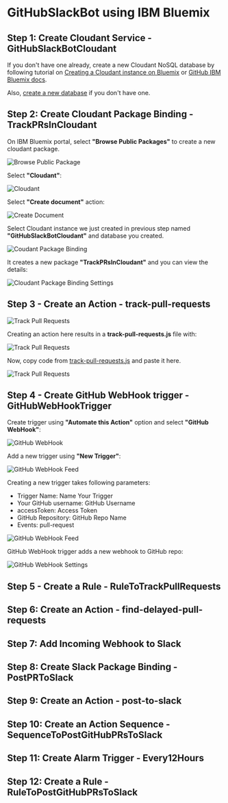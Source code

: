 # GitHubSlackBot using IBM Bluemix

## Step 1: Create Cloudant Service - GitHubSlackBotCloudant

If you don't have one already, create a new Cloudant NoSQL database by following tutorial on [Creating a Cloudant instance on Bluemix](https://console.ng.bluemix.net/docs/services/Cloudant/tutorials/create_service.html#creating-a-cloudant-instance-on-bluemix) or [GitHub IBM Bluemix docs](https://github.com/IBM-Bluemix/docs/blob/master/services/Cloudant/tutorials/create_service.md).

Also, [create a new database](images/Step1-CreateANewDatabase.png) if you don't have one.

## Step 2: Create Cloudant Package Binding - TrackPRsInCloudant

On IBM Bluemix portal, select **"Browse Public Packages"** to create a new cloudant package.

![Browse Public Package](images/Step2-BrowsePublicPackage.png)

Select **"Cloudant"**:

![Cloudant](images/Step2-PackageCatalog.png)

Select **"Create document"** action:

![Create Document](images/Step2-CloudantPackageSelectAction.png)

Select Cloudant instance we just created in previous step named **"GitHubSlackBotCloudant"** and database you created.

![Coudant Package Binding](images/Step2-NewPackageBinding.png)

It creates a new package **"TrackPRsInCloudant"** and you can view the details:

![Cloudant Package Binding Settings](images/Step2-PackageBindingSettings.png)

## Step 3 - Create an Action - track-pull-requests

![Track Pull Requests](images/Step3-CreateAnAction.png)

Creating an action here results in a **track-pull-requests.js** file with:

![Track Pull Requests](images/Step3-CreateAnActionEdit.png)

Now, copy code from [track-pull-requests.js](../openwhisk/actions/js/track-pull-requests.js) and paste it here.

![Track Pull Requests](images/Step3-TrackPullRequests.png)

## Step 4 - Create GitHub WebHook trigger - GitHubWebHookTrigger

Create trigger using **"Automate this Action"** option and select **"GitHub WebHook"**:

![GitHub WebHook](images/Step4-ConfigureInvocationFromFeed.png)

Add a new trigger using **"New Trigger"**:

![GitHub WebHook Feed](images/Step4-ConfigureInvocationFromFeedNewTrigger.png)

Creating a new trigger takes following parameters:

* Trigger Name: Name Your Trigger
* Your GitHub username: GitHub Username
* accessToken: Access Token
* GitHub Repository: GitHub Repo Name
* Events: pull-request

![GitHub WebHook Feed](images/Step4-GitHubWebHookTrigger.png)

GitHub WebHook trigger adds a new webhook to GitHub repo:

![GitHub WebHook Settings](images/Step4-WebHookSettings.png)

## Step 5 - Create a Rule - RuleToTrackPullRequests

## Step 6: Create an Action - find-delayed-pull-requests

## Step 7: Add Incoming Webhook to Slack

## Step 8: Create Slack Package Binding - PostPRToSlack

## Step 9: Create an Action - post-to-slack

## Step 10: Create an Action Sequence - SequenceToPostGitHubPRsToSlack

## Step 11: Create Alarm Trigger - Every12Hours

## Step 12: Create a Rule - RuleToPostGitHubPRsToSlack


